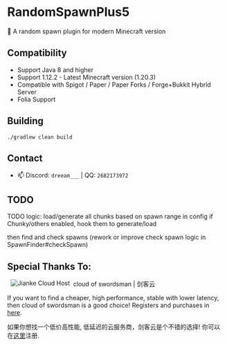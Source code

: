 # RandomSpawnPlus5

🔀 A random spawn plugin for modern Minecraft version

## Compatibility

- Support Java 8 and higher
- Support 1.12.2 - Latest Minecraft version (1.20.3)
- Compatible with Spigot / Paper / Paper Forks / Forge+Bukkit Hybrid Server
- Folia Support

## Building

`./gradlew clean build`

## Contact

- 📫 Discord: `dreeam___` | QQ: `2682173972`

## TODO

TODO logic:
load/generate all chunks based on spawn range in config
if Chunky/others enabled, hook them to generate/load

then find and check spawns
(rework or improve check spawn logic in SpawnFinder#checkSpawn)

## Special Thanks To:

<a href="https://cloud.swordsman.com.cn/"><img src="JiankeServer.jpg" alt="Jianke Cloud Host" align="left" hspace="8"></a>
cloud of swordsman | 剑客云

If you want to find a cheaper, high performance, stable with lower latency, then cloud of swordsman is a good choice! Registers and purchases in [here](https://cloud.swordsman.com.cn/?i8ab42c).

如果你想找一个低价高性能, 低延迟的云服务商，剑客云是个不错的选择! 你可以在[这里](https://cloud.swordsman.com.cn/?i8ab42c)注册.
